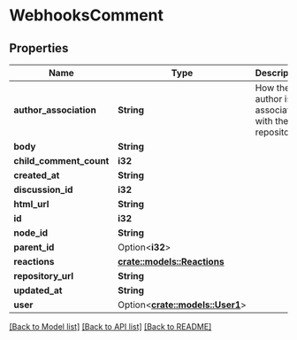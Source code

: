 # WebhooksComment

## Properties

Name | Type | Description | Notes
------------ | ------------- | ------------- | -------------
**author_association** | **String** | How the author is associated with the repository. | 
**body** | **String** |  | 
**child_comment_count** | **i32** |  | 
**created_at** | **String** |  | 
**discussion_id** | **i32** |  | 
**html_url** | **String** |  | 
**id** | **i32** |  | 
**node_id** | **String** |  | 
**parent_id** | Option<**i32**> |  | 
**reactions** | [**crate::models::Reactions**](Reactions.md) |  | 
**repository_url** | **String** |  | 
**updated_at** | **String** |  | 
**user** | Option<[**crate::models::User1**](User_1.md)> |  | 

[[Back to Model list]](../README.md#documentation-for-models) [[Back to API list]](../README.md#documentation-for-api-endpoints) [[Back to README]](../README.md)


